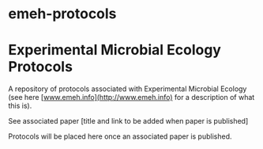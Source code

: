emeh-protocols
==============

Experimental Microbial Ecology Protocols
==============

A repository of protocols associated with Experimental Microbial Ecology (see here [www.emeh.info](http://www.emeh.info) for a description of what this is).

See associated paper [title and link to be added when paper is published]

Protocols will be placed here once an associated paper is published.

